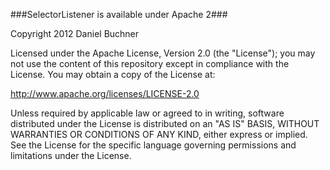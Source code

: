 
###SelectorListener is available under Apache 2###

Copyright 2012 Daniel Buchner

Licensed under the Apache License, Version 2.0 (the "License");
you may not use the content of this repository except in compliance
with the License. You may obtain a copy of the License at:

   http://www.apache.org/licenses/LICENSE-2.0

Unless required by applicable law or agreed to in writing, software
distributed under the License is distributed on an "AS IS" BASIS,
WITHOUT WARRANTIES OR CONDITIONS OF ANY KIND, either express or implied.
See the License for the specific language governing permissions and
limitations under the License.
